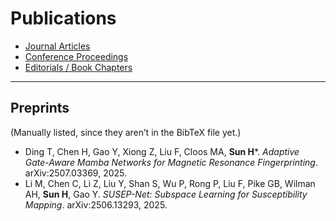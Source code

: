 # Publications

- [Journal Articles](publications/journals.md)
- [Conference Proceedings](publications/conferences.md)
- [Editorials / Book Chapters](publications/editorials.md)
---

## Preprints

(Manually listed, since they aren’t in the BibTeX file yet.)

- Ding T, Chen H, Gao Y, Xiong Z, Liu F, Cloos MA, **Sun H***. *Adaptive Gate-Aware Mamba Networks for Magnetic Resonance Fingerprinting*. arXiv:2507.03369, 2025.  
- Li M, Chen C, Li Z, Liu Y, Shan S, Wu P, Rong P, Liu F, Pike GB, Wilman AH, **Sun H**, Gao Y. *SUSEP-Net: Subspace Learning for Susceptibility Mapping*. arXiv:2506.13293, 2025.  
